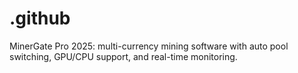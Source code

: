 # .github
MinerGate Pro 2025: multi-currency mining software with auto pool switching, GPU/CPU support, and real-time monitoring.
